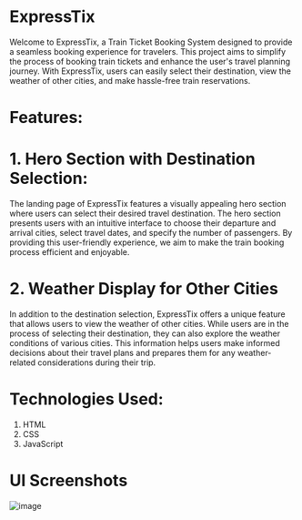 # ExpressTix

Welcome to ExpressTix, a Train Ticket Booking System designed to provide a seamless booking experience for travelers. 
This project aims to simplify the process of booking train tickets and enhance the user's travel planning journey. 
With ExpressTix, users can easily select their destination, view the weather of other cities, and make hassle-free train reservations.

# Features: 

# 1. Hero Section with Destination Selection:

The landing page of ExpressTix features a visually appealing hero section where users can select their desired travel destination.
The hero section presents users with an intuitive interface to choose their departure and arrival cities, select travel dates, and specify the number of passengers. 
By providing this user-friendly experience, we aim to make the train booking process efficient and enjoyable.

# 2. Weather Display for Other Cities
   
In addition to the destination selection, ExpressTix offers a unique feature that allows users to view the weather of other cities. 
While users are in the process of selecting their destination, they can also explore the weather conditions of various cities. 
This information helps users make informed decisions about their travel plans and prepares them for any weather-related considerations during their trip.

# Technologies Used:

1. HTML
2. CSS
3. JavaScript

# UI Screenshots

![image](https://github.com/rovin201/Railway-E-ticketing-system/assets/96007395/e0c558ab-49d5-4307-95f6-f01b767b6278)


